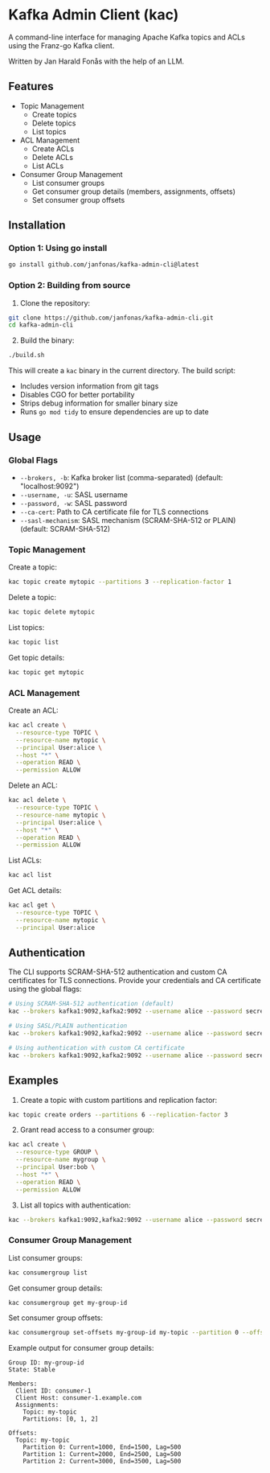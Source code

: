 # Kafka Admin Client (kac)

A command-line interface for managing Apache Kafka topics and ACLs using the Franz-go Kafka client.

Written by Jan Harald Fonås with the help of an LLM.

## Features

- Topic Management
  - Create topics
  - Delete topics
  - List topics
- ACL Management
  - Create ACLs
  - Delete ACLs
  - List ACLs
- Consumer Group Management
  - List consumer groups
  - Get consumer group details (members, assignments, offsets)
  - Set consumer group offsets

## Installation

### Option 1: Using go install

```bash
go install github.com/janfonas/kafka-admin-cli@latest
```

### Option 2: Building from source

1. Clone the repository:
```bash
git clone https://github.com/janfonas/kafka-admin-cli.git
cd kafka-admin-cli
```

2. Build the binary:
```bash
./build.sh
```

This will create a `kac` binary in the current directory. The build script:
- Includes version information from git tags
- Disables CGO for better portability
- Strips debug information for smaller binary size
- Runs `go mod tidy` to ensure dependencies are up to date

## Usage

### Global Flags

- `--brokers, -b`: Kafka broker list (comma-separated) (default: "localhost:9092")
- `--username, -u`: SASL username
- `--password, -w`: SASL password
- `--ca-cert`: Path to CA certificate file for TLS connections
- `--sasl-mechanism`: SASL mechanism (SCRAM-SHA-512 or PLAIN) (default: SCRAM-SHA-512)

### Topic Management

Create a topic:
```bash
kac topic create mytopic --partitions 3 --replication-factor 1
```

Delete a topic:
```bash
kac topic delete mytopic
```

List topics:
```bash
kac topic list
```

Get topic details:
```bash
kac topic get mytopic
```

### ACL Management

Create an ACL:
```bash
kac acl create \
  --resource-type TOPIC \
  --resource-name mytopic \
  --principal User:alice \
  --host "*" \
  --operation READ \
  --permission ALLOW
```

Delete an ACL:
```bash
kac acl delete \
  --resource-type TOPIC \
  --resource-name mytopic \
  --principal User:alice \
  --host "*" \
  --operation READ \
  --permission ALLOW
```

List ACLs:
```bash
kac acl list
```

Get ACL details:
```bash
kac acl get \
  --resource-type TOPIC \
  --resource-name mytopic \
  --principal User:alice
```

## Authentication

The CLI supports SCRAM-SHA-512 authentication and custom CA certificates for TLS connections. Provide your credentials and CA certificate using the global flags:

```bash
# Using SCRAM-SHA-512 authentication (default)
kac --brokers kafka1:9092,kafka2:9092 --username alice --password secret topic list

# Using SASL/PLAIN authentication
kac --brokers kafka1:9092,kafka2:9092 --username alice --password secret --sasl-mechanism PLAIN topic list

# Using authentication with custom CA certificate
kac --brokers kafka1:9092,kafka2:9092 --username alice --password secret --sasl-mechanism PLAIN --ca-cert /path/to/ca.crt topic list
```

## Examples

1. Create a topic with custom partitions and replication factor:
```bash
kac topic create orders --partitions 6 --replication-factor 3
```

2. Grant read access to a consumer group:
```bash
kac acl create \
  --resource-type GROUP \
  --resource-name mygroup \
  --principal User:bob \
  --host "*" \
  --operation READ \
  --permission ALLOW
```

3. List all topics with authentication:
```bash
kac --brokers kafka1:9092,kafka2:9092 --username alice --password secret topic list
```

### Consumer Group Management

List consumer groups:
```bash
kac consumergroup list
```

Get consumer group details:
```bash
kac consumergroup get my-group-id
```

Set consumer group offsets:
```bash
kac consumergroup set-offsets my-group-id my-topic --partition 0 --offset 1000
```

Example output for consumer group details:
```
Group ID: my-group-id
State: Stable

Members:
  Client ID: consumer-1
  Client Host: consumer-1.example.com
  Assignments:
    Topic: my-topic
    Partitions: [0, 1, 2]

Offsets:
  Topic: my-topic
    Partition 0: Current=1000, End=1500, Lag=500
    Partition 1: Current=2000, End=2500, Lag=500
    Partition 2: Current=3000, End=3500, Lag=500
